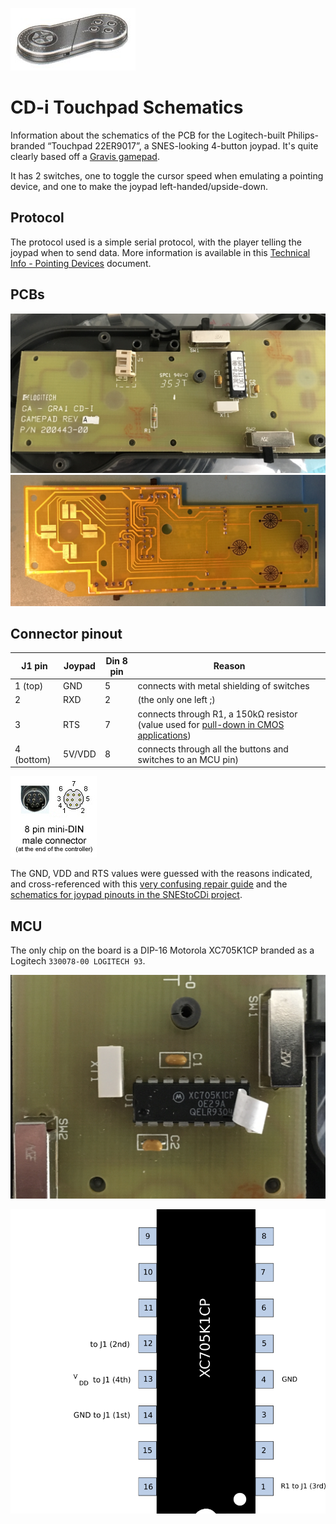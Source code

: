 ![Touchpad](images/22er9017.jpg)

# CD-i Touchpad Schematics

Information about the schematics of the PCB for the Logitech-built
Philips-branded “Touchpad 22ER9017”, a SNES-looking 4-button joypad. It's quite
clearly based off a [Gravis gamepad](https://en.wikipedia.org/wiki/Gravis_PC_GamePad).

It has 2 switches, one to toggle the cursor speed when emulating a
pointing device, and one to make the joypad left-handed/upside-down.

## Protocol

The protocol used is a simple serial protocol, with the player telling the joypad
when to send data. More information is available in this [Technical Info -
 Pointing Devices](https://archive.org/details/philips_cdi_pointing_devices)
document.

## PCBs

![Back](images/IMG_4982.jpg)
![Front](images/IMG_5004.JPG)

## Connector pinout

| J1 pin       | Joypad   | Din 8 pin | Reason |
| ------------ |----------|-----------|---|
| 1 (top)      | GND      | 5         | connects with metal shielding of switches |
| 2            | RXD      | 2         | (the only one left ;) |
| 3            | RTS      | 7         | connects through R1, a 150kΩ resistor (value used for [pull-down in CMOS applications](http://www.resistorguide.com/pull-up-resistor_pull-down-resistor/))|
| 4 (bottom)   | 5V/VDD   | 8         | connects through all the buttons and switches to an MCU pin)

![mini-Din 8](images/mini-din-8.jpg)

The GND, VDD and RTS values were guessed with the reasons indicated, and
cross-referenced with this [very confusing repair guide](http://web.archive.org/web/20141014171652/https://cdii.blogspot.com/2007/03/little-help-repairing-cd-i-controller.html)
and the [schematics for joypad pinouts in the SNEStoCDi project](https://github.com/anarterb/SNEStoCDi/blob/master/wiring.jpg).

## MCU

The only chip on the board is a DIP-16 Motorola XC705K1CP branded
as a Logitech `330078-00 LOGITECH 93`.

![MCU](images/IMG_4983.jpg)

![Possible partial pinout](images/XC705K1CP.png)

